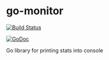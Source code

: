 go-monitor
==========

[![Build Status](https://travis-ci.org/bbva-innotech/go-monitor.png)](https://travis-ci.org/bbva-innotech/go-monitor)

[![GoDoc](https://godoc.org/github.com/bbva-innotech/go-monitor?status.png)](https://godoc.org/github.com/bbva-innotech/go-monitor)

Go library for printing stats into console
